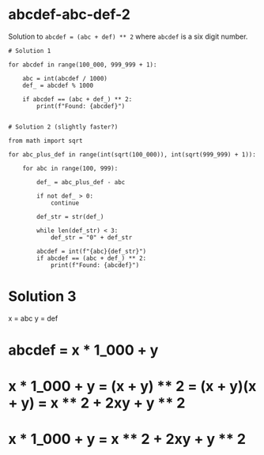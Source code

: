 # abcdef-abc-def-2
Solution to `abcdef = (abc + def) ** 2` where `abcdef` is a six digit number.

```
# Solution 1

for abcdef in range(100_000, 999_999 + 1):
    
    abc = int(abcdef / 1000)
    def_ = abcdef % 1000

    if abcdef == (abc + def_) ** 2:
        print(f"Found: {abcdef}")
            

# Solution 2 (slightly faster?)

from math import sqrt

for abc_plus_def in range(int(sqrt(100_000)), int(sqrt(999_999) + 1)):

    for abc in range(100, 999):

        def_ = abc_plus_def - abc

        if not def_ > 0:
            continue
        
        def_str = str(def_)

        while len(def_str) < 3:
            def_str = "0" + def_str

        abcdef = int(f"{abc}{def_str}")
        if abcdef == (abc + def_) ** 2:
            print(f"Found: {abcdef}")
```

# Solution 3

x = abc
y = def
# abcdef = x * 1_000 + y
# x * 1_000 + y = (x + y) ** 2 = (x + y)(x + y) = x ** 2 + 2xy + y ** 2
# x * 1_000 + y = x ** 2 + 2xy + y ** 2


